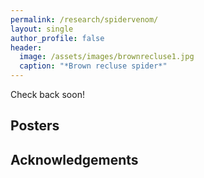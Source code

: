```yaml
---
permalink: /research/spidervenom/
layout: single
author_profile: false
header:
  image: /assets/images/brownrecluse1.jpg
  caption: "*Brown recluse spider*"
---
```


Check back soon!

## Posters

## Acknowledgements